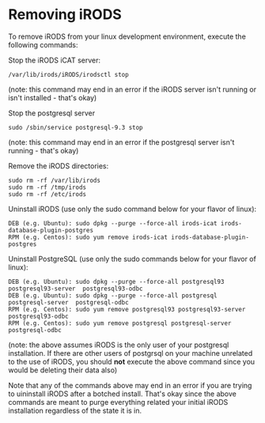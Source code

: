 # Removing iRODS
To remove iRODS from your linux development environment, execute the following commands:

Stop the iRODS iCAT server:
```
/var/lib/irods/iRODS/irodsctl stop
```
(note: this command may end in an error if the iRODS server isn't running or isn't installed - that's okay)

Stop the postgresql server
```
sudo /sbin/service postgresql-9.3 stop
```
(note: this command may end in an error if the postgresql server isn't running - that's okay)

Remove the iRODS directories:
```
sudo rm -rf /var/lib/irods
sudo rm -rf /tmp/irods
sudo rm -rf /etc/irods
```

Uninstall iRODS (use only the sudo command below for your flavor of linux):
```
DEB (e.g. Ubuntu): sudo dpkg --purge --force-all irods-icat irods-database-plugin-postgres
RPM (e.g. Centos): sudo yum remove irods-icat irods-database-plugin-postgres
```

Uninstall PostgreSQL (use only the sudo commands below for your flavor of linux):
```
DEB (e.g. Ubuntu): sudo dpkg --purge --force-all postgresql93 postgresql93-server  postgresql93-odbc
DEB (e.g. Ubuntu): sudo dpkg --purge --force-all postgresql postgresql-server  postgresql-odbc
RPM (e.g. Centos): sudo yum remove postgresql93 postgresql93-server  postgresql93-odbc
RPM (e.g. Centos): sudo yum remove postgresql postgresql-server  postgresql-odbc
```
(note: the above assumes iRODS is the only user of your postgresql installation.  If there are other users of postgrsql on your machine unrelated to the use of iRODS, you should **not** execute the above command since you would be deleting their data also)

Note that any of the commands above may end in an error if you are trying to uininstall iRODS after a botched install.  That's okay since the above commands are meant to purge everything related your initial iRODS installation regardless of the state it is in.


